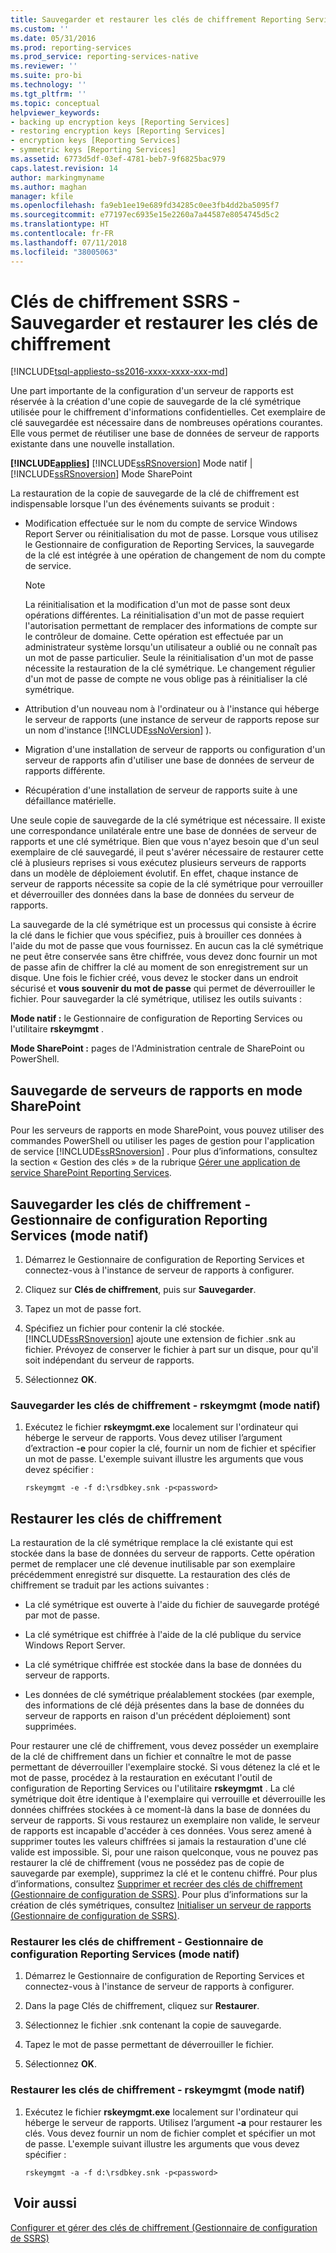 ```yaml
---
title: Sauvegarder et restaurer les clés de chiffrement Reporting Services | Microsoft Docs
ms.custom: ''
ms.date: 05/31/2016
ms.prod: reporting-services
ms.prod_service: reporting-services-native
ms.reviewer: ''
ms.suite: pro-bi
ms.technology: ''
ms.tgt_pltfrm: ''
ms.topic: conceptual
helpviewer_keywords:
- backing up encryption keys [Reporting Services]
- restoring encryption keys [Reporting Services]
- encryption keys [Reporting Services]
- symmetric keys [Reporting Services]
ms.assetid: 6773d5df-03ef-4781-beb7-9f6825bac979
caps.latest.revision: 14
author: markingmyname
ms.author: maghan
manager: kfile
ms.openlocfilehash: fa9eb1ee19e689fd34285c0ee3fb4dd2ba5095f7
ms.sourcegitcommit: e77197ec6935e15e2260a7a44587e8054745d5c2
ms.translationtype: HT
ms.contentlocale: fr-FR
ms.lasthandoff: 07/11/2018
ms.locfileid: "38005063"
---
```

# <a name="ssrs-encryption-keys---back-up-and-restore-encryption-keys"></a>Clés de chiffrement SSRS - Sauvegarder et restaurer les clés de chiffrement
[!INCLUDE[tsql-appliesto-ss2016-xxxx-xxxx-xxx-md](../../includes/tsql-appliesto-ss2016-xxxx-xxxx-xxx-md.md)]

  Une part importante de la configuration d'un serveur de rapports est réservée à la création d'une copie de sauvegarde de la clé symétrique utilisée pour le chiffrement d'informations confidentielles. Cet exemplaire de clé sauvegardée est nécessaire dans de nombreuses opérations courantes. Elle vous permet de réutiliser une base de données de serveur de rapports existante dans une nouvelle installation.  
  
 **[!INCLUDE[applies](../../includes/applies-md.md)]**  [!INCLUDE[ssRSnoversion](../../includes/ssrsnoversion-md.md)] Mode natif | [!INCLUDE[ssRSnoversion](../../includes/ssrsnoversion-md.md)] Mode SharePoint  
  
 La restauration de la copie de sauvegarde de la clé de chiffrement est indispensable lorsque l'un des événements suivants se produit :  
  
-   Modification effectuée sur le nom du compte de service Windows Report Server ou réinitialisation du mot de passe. Lorsque vous utilisez le Gestionnaire de configuration de Reporting Services, la sauvegarde de la clé est intégrée à une opération de changement de nom du compte de service.  
  
    > [!NOTE]
    > La réinitialisation et la modification d'un mot de passe sont deux opérations différentes. La réinitialisation d'un mot de passe requiert l'autorisation permettant de remplacer des informations de compte sur le contrôleur de domaine. Cette opération est effectuée par un administrateur système lorsqu'un utilisateur a oublié ou ne connaît pas un mot de passe particulier. Seule la réinitialisation d'un mot de passe nécessite la restauration de la clé symétrique. Le changement régulier d'un mot de passe de compte ne vous oblige pas à réinitialiser la clé symétrique.  
  
-   Attribution d'un nouveau nom à l'ordinateur ou à l'instance qui héberge le serveur de rapports (une instance de serveur de rapports repose sur un nom d'instance [!INCLUDE[ssNoVersion](../../includes/ssnoversion-md.md)] ).  
  
-   Migration d'une installation de serveur de rapports ou configuration d'un serveur de rapports afin d'utiliser une base de données de serveur de rapports différente.  
  
-   Récupération d'une installation de serveur de rapports suite à une défaillance matérielle.  
  
 Une seule copie de sauvegarde de la clé symétrique est nécessaire. Il existe une correspondance unilatérale entre une base de données de serveur de rapports et une clé symétrique. Bien que vous n'ayez besoin que d'un seul exemplaire de clé sauvegardé, il peut s'avérer nécessaire de restaurer cette clé à plusieurs reprises si vous exécutez plusieurs serveurs de rapports dans un modèle de déploiement évolutif. En effet, chaque instance de serveur de rapports nécessite sa copie de la clé symétrique pour verrouiller et déverrouiller des données dans la base de données du serveur de rapports.

 La sauvegarde de la clé symétrique est un processus qui consiste à écrire la clé dans le fichier que vous spécifiez, puis à brouiller ces données à l'aide du mot de passe que vous fournissez. En aucun cas la clé symétrique ne peut être conservée sans être chiffrée, vous devez donc fournir un mot de passe afin de chiffrer la clé au moment de son enregistrement sur un disque. Une fois le fichier créé, vous devez le stocker dans un endroit sécurisé et **vous souvenir du mot de passe** qui permet de déverrouiller le fichier. Pour sauvegarder la clé symétrique, utilisez les outils suivants :  
  
 **Mode natif :** le Gestionnaire de configuration de Reporting Services ou l'utilitaire **rskeymgmt** .  
  
 **Mode SharePoint :** pages de l'Administration centrale de SharePoint ou PowerShell.  
  
##  <a name="bkmk_backup_sharepoint"></a> Sauvegarde de serveurs de rapports en mode SharePoint  
 Pour les serveurs de rapports en mode SharePoint, vous pouvez utiliser des commandes PowerShell ou utiliser les pages de gestion pour l'application de service [!INCLUDE[ssRSnoversion](../../includes/ssrsnoversion-md.md)] . Pour plus d’informations, consultez la section « Gestion des clés » de la rubrique [Gérer une application de service SharePoint Reporting Services](../../reporting-services/report-server-sharepoint/manage-a-reporting-services-sharepoint-service-application.md).  
  
##  <a name="bkmk_backup_configuration_manager"></a> Sauvegarder les clés de chiffrement - Gestionnaire de configuration Reporting Services (mode natif)  
  
1.  Démarrez le Gestionnaire de configuration de Reporting Services et connectez-vous à l'instance de serveur de rapports à configurer.  
  
2.  Cliquez sur **Clés de chiffrement**, puis sur **Sauvegarder**.  
  
3.  Tapez un mot de passe fort.  
  
4.  Spécifiez un fichier pour contenir la clé stockée. [!INCLUDE[ssRSnoversion](../../includes/ssrsnoversion-md.md)] ajoute une extension de fichier .snk au fichier. Prévoyez de conserver le fichier à part sur un disque, pour qu'il soit indépendant du serveur de rapports.  
  
5.  Sélectionnez **OK**.  
  
###  <a name="bkmk_backup_rskeymgmt"></a> Sauvegarder les clés de chiffrement - rskeymgmt (mode natif)  
  
1.  Exécutez le fichier **rskeymgmt.exe** localement sur l'ordinateur qui héberge le serveur de rapports. Vous devez utiliser l’argument d’extraction **-e** pour copier la clé, fournir un nom de fichier et spécifier un mot de passe. L'exemple suivant illustre les arguments que vous devez spécifier :  
  
    ```  
    rskeymgmt -e -f d:\rsdbkey.snk -p<password>  
    ```  
  
## <a name="restore-encryption-keys"></a>Restaurer les clés de chiffrement  
 La restauration de la clé symétrique remplace la clé existante qui est stockée dans la base de données du serveur de rapports. Cette opération permet de remplacer une clé devenue inutilisable par son exemplaire précédemment enregistré sur disquette. La restauration des clés de chiffrement se traduit par les actions suivantes :  
  
-   La clé symétrique est ouverte à l'aide du fichier de sauvegarde protégé par mot de passe.  
  
-   La clé symétrique est chiffrée à l'aide de la clé publique du service Windows Report Server.  
  
-   La clé symétrique chiffrée est stockée dans la base de données du serveur de rapports.  
  
-   Les données de clé symétrique préalablement stockées (par exemple, des informations de clé déjà présentes dans la base de données du serveur de rapports en raison d'un précédent déploiement) sont supprimées.  
  
 Pour restaurer une clé de chiffrement, vous devez posséder un exemplaire de la clé de chiffrement dans un fichier et connaître le mot de passe permettant de déverrouiller l'exemplaire stocké. Si vous détenez la clé et le mot de passe, procédez à la restauration en exécutant l'outil de configuration de Reporting Services ou l'utilitaire **rskeymgmt** . La clé symétrique doit être identique à l'exemplaire qui verrouille et déverrouille les données chiffrées stockées à ce moment-là dans la base de données du serveur de rapports. Si vous restaurez un exemplaire non valide, le serveur de rapports est incapable d'accéder à ces données. Vous serez amené à supprimer toutes les valeurs chiffrées si jamais la restauration d'une clé valide est impossible. Si, pour une raison quelconque, vous ne pouvez pas restaurer la clé de chiffrement (vous ne possédez pas de copie de sauvegarde par exemple), supprimez la clé et le contenu chiffré. Pour plus d’informations, consultez [Supprimer et recréer des clés de chiffrement &#40;Gestionnaire de configuration de SSRS&#41;](../../reporting-services/install-windows/ssrs-encryption-keys-delete-and-re-create-encryption-keys.md). Pour plus d’informations sur la création de clés symétriques, consultez [Initialiser un serveur de rapports &#40;Gestionnaire de configuration de SSRS&#41;](../../reporting-services/install-windows/ssrs-encryption-keys-initialize-a-report-server.md).  
  
###  <a name="bkmk_restore_configuration_manager"></a> Restaurer les clés de chiffrement - Gestionnaire de configuration Reporting Services (mode natif)  
  
1.  Démarrez le Gestionnaire de configuration de Reporting Services et connectez-vous à l'instance de serveur de rapports à configurer.  
  
2.  Dans la page Clés de chiffrement, cliquez sur **Restaurer**.  
  
3.  Sélectionnez le fichier .snk contenant la copie de sauvegarde.  
  
4.  Tapez le mot de passe permettant de déverrouiller le fichier.  
  
5.  Sélectionnez **OK**. 
  
###  <a name="bkmk_restore_rskeymgmt"></a> Restaurer les clés de chiffrement - rskeymgmt (mode natif)  
  
1.  Exécutez le fichier **rskeymgmt.exe** localement sur l'ordinateur qui héberge le serveur de rapports. Utilisez l’argument **-a** pour restaurer les clés. Vous devez fournir un nom de fichier complet et spécifier un mot de passe. L'exemple suivant illustre les arguments que vous devez spécifier :  
  
    ```  
    rskeymgmt -a -f d:\rsdbkey.snk -p<password>  
    ```  
  
## <a name="see-also"></a> Voir aussi  
 [Configurer et gérer des clés de chiffrement &#40;Gestionnaire de configuration de SSRS&#41;](../../reporting-services/install-windows/ssrs-encryption-keys-manage-encryption-keys.md)  
  
  
